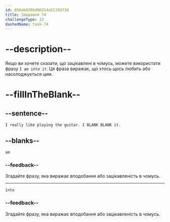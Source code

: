 ```yaml
---
id: 656ab828bd06214a51193f3d
title: Завдання 74
challengeType: 22
dashedName: task-74
---
```


# --description--

Якщо ви хочете сказати, що зацікавлені в чомусь, можете використати фразу `I am into it`. Ця фраза виражає, що хтось щось любить або насолоджується цим.

# --fillInTheBlank--

## --sentence--

`I really like playing the guitar. I BLANK BLANK it.`

## --blanks--

`am`

### --feedback--

Згадайте фразу, яка виражає вподобання або зацікавленість в чомусь.

---

`into`

### --feedback--

Згадайте фразу, яка виражає вподобання або зацікавленість в чомусь.
